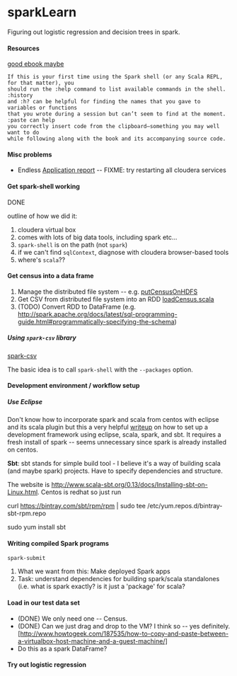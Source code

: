 # sparkLearn

Figuring out logistic regression and decision trees in spark.

#### Resources

[good ebook maybe](https://jaceklaskowski.gitbooks.io/mastering-apache-spark/)

```
If this is your first time using the Spark shell (or any Scala REPL, for that matter), you
should run the :help command to list available commands in the shell. :history
and :h? can be helpful for finding the names that you gave to variables or functions
that you wrote during a session but can’t seem to find at the moment. :paste can help
you correctly insert code from the clipboard—something you may well want to do
while following along with the book and its accompanying source code.
```

#### Misc problems

* Endless [Application report](http://stackoverflow.com/questions/30828879/application-report-for-application-state-accepted-never-ends-for-spark-submi) -- FIXME: try restarting all cloudera services

#### Get spark-shell working

DONE

outline of how we did it:

1. cloudera virtual box
2. comes with lots of big data tools, including spark etc...
3. `spark-shell` is on the path (not `spark`)
4. if we can't find `sqlContext`, diagnose with cloudera browser-based tools
5. where's `scala`??

#### Get census into a data frame

1. Manage the distributed file system -- e.g. [putCensusOnHDFS](https://github.com/stevencarlislewalker/sparkLearn/blob/master/snipets/putCensusOnHDFS)
2. Get CSV from distributed file system into an RDD [loadCensus.scala](https://github.com/stevencarlislewalker/sparkLearn/blob/master/snipets/loadCensus.scala)
3. (TODO) Convert RDD to DataFrame (e.g. http://spark.apache.org/docs/latest/sql-programming-guide.html#programmatically-specifying-the-schema)

##### Using `spark-csv` library

[spark-csv](https://github.com/databricks/spark-csv)

The basic idea is to call `spark-shell` with the `--packages` option.

#### Development environment / workflow setup

##### Use Eclipse

Don't know how to incorporate spark and scala from centos with eclipse and its scala plugin but this a very helpful [writeup](http://www.nodalpoint.com/development-and-deployment-of-spark-applications-with-scala-eclipse-and-sbt-part-1-installation-configuration/) on how to set up a development framework using eclipse, scala, spark, and sbt. It requires a fresh install of spark -- seems unnecessary since spark is already installed on centos.

**Sbt**:
sbt stands for simple build tool - I believe it's a way of building scala (and maybe spark) projects. Have to specify dependencies and structure.

The website is http://www.scala-sbt.org/0.13/docs/Installing-sbt-on-Linux.html. Centos is redhat so just run

curl https://bintray.com/sbt/rpm/rpm | sudo tee /etc/yum.repos.d/bintray-sbt-rpm.repo

sudo yum install sbt



#### Writing compiled Spark programs

`spark-submit`

1. What we want from this:  Make deployed Spark apps
2. Task:  understand dependencies for building spark/scala standalones (i.e. what is spark exactly?  is it just a 'package' for scala?

#### Load in our test data set

* (DONE) We only need one -- Census.
* (DONE) Can we just drag and drop to the VM?  I think so -- yes definitely. [http://www.howtogeek.com/187535/how-to-copy-and-paste-between-a-virtualbox-host-machine-and-a-guest-machine/]
* Do this as a spark DataFrame?

#### Try out logistic regression


